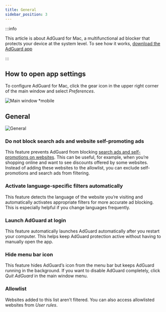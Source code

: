 ```yaml
---
title: General
sidebar_position: 3
---
```


:::info

This article is about AdGuard for Mac, a multifunctional ad blocker that protects your device at the system level. To see how it works, [download the AdGuard app](https://agrd.io/download-kb-adblock)

:::

## How to open app settings

To configure AdGuard for Mac, click the gear icon in the upper right corner of the main window and select *Preferences*.

![Main window *mobile](https://cdn.adtidy.org/content/kb/ad_blocker/mac/main.png)

## General

![General](https://cdn.adtidy.org/content/kb/ad_blocker/mac/general.png)

### Do not block search ads and website self-promoting ads

This feature prevents AdGuard from blocking [search ads and self-promotions on websites](/general/ad-filtering/search-ads). This can be useful, for example, when you’re shopping online and want to see discounts offered by some websites. Instead of adding these websites to the allowlist, you can exclude self-promotions and search ads from filtering.

### Activate language-specific filters automatically

This feature detects the language of the website you’re visiting and automatically activates appropriate filters for more accurate ad blocking. This is especially helpful if you change languages frequently.

### Launch AdGuard at login

This feature automatically launches AdGuard automatically after you restart your computer. This helps keep AdGuard protection active without having to manually open the app.

### Hide menu bar icon

This feature hides AdGuard’s icon from the menu bar but keeps AdGuard running in the background. If you want to disable AdGuard completely, click *Quit AdGuard* in the main window menu.

### Allowlist

Websites added to this list aren’t filtered. You can also access allowlisted websites from *User rules*.

